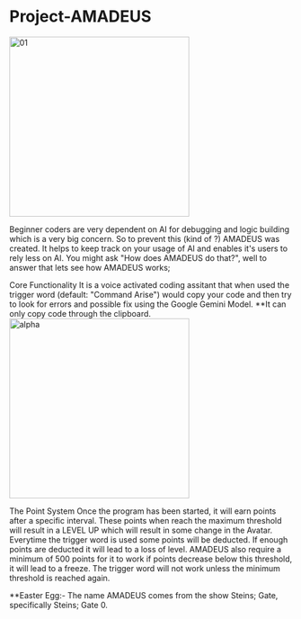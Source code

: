 # Project-AMADEUS
<img width="320" height="320" alt="01" src="https://github.com/user-attachments/assets/c7dd60f3-78ab-411e-8094-7634d64dbf62" />

Beginner coders are very dependent on AI for debugging and logic building which is a very big concern. So to prevent this (kind of ?) AMADEUS was created.
It helps to keep track on your usage of AI and enables it's users to rely less on AI. 
You might ask "How does AMADEUS do that?", well to answer that lets see how AMADEUS works;

Core Functionality
It is a voice activated coding assitant that when used the trigger word (default: "Command Arise") would copy your code and then try to look for errors and possible fix using the Google Gemini Model.
**It can only copy code through the clipboard.
<img width="320" height="320" alt="alpha" src="https://github.com/user-attachments/assets/6a9653c7-a0f1-4546-b621-d6214eb82dc7" />

The Point System
Once the program has been started, it will earn points after a specific interval. These points when reach the maximum threshold will result in a LEVEL UP which will result in some change in the Avatar.
Everytime the trigger word is used some points will be deducted. If enough points are deducted it will lead to a loss of level.
AMADEUS also require a minimum of 500 points for it to work if points decrease below this threshold, it will lead to a freeze. The trigger word will not work unless the minimum threshold is reached again.


**Easter Egg:- The name AMADEUS comes from the show Steins; Gate, specifically Steins; Gate 0.

